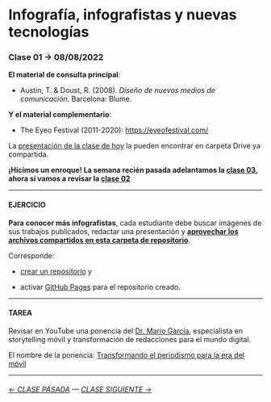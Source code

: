 # Infografía, infografistas y nuevas tecnologías

### Clase 01 → 08/08/2022

**El material de consulta principal**:
 
- Austin, T. & Doust, R. (2008). *Diseño de nuevos medios de comunicación*. Barcelona: Blume.

**Y el material complementario**:

- The Eyeo Festival (2011-2020): https://eyeofestival.com/

La [presentación de la clase de hoy](https://docs.google.com/presentation/d/1NG0Kr2BKRQwyizxx8UW-W7c_hJtEYWGbM9_nUqVon04/edit?usp=sharing) la pueden encontrar en carpeta Drive ya compartida.

**¡Hicimos un enroque! La semana recién pasada adelantamos la [clase 03](https://github.com/profesorfaco/dno075-2022-2/tree/main/clase-03), ahora sí vamos a revisar la [clase 02](https://docs.google.com/presentation/d/1NG0Kr2BKRQwyizxx8UW-W7c_hJtEYWGbM9_nUqVon04/edit?usp=sharing)**

- - - - - - - 

#### EJERCICIO

**Para conocer más infografistas**, cada estudiante debe buscar imágenes de sus trabajos publicados, redactar una presentación y **[aprovechar los archivos compartidos en esta carpeta de repositorio](https://profesorfaco.github.io/dno075-2022-2/clase-02/)**.


Corresponde:

- [crear un repositorio](https://docs.github.com/es/get-started/quickstart/create-a-repo) y

- activar [GitHub Pages](https://docs.github.com/es/pages/getting-started-with-github-pages/creating-a-github-pages-site) para el repositorio creado.

- - - - - - - 

#### TAREA

Revisar en YouTube una ponencia del [Dr. Mario García](http://garciamedia.com/), especialista en storytelling móvil y transformación de redacciones para el mundo digital.

El nombre de la ponencia: [Transformando el periodismo para la era del móvil](https://youtu.be/iEB3oILm-qQ?t=1301)

- - - - - - - 

###### [← CLASE PASADA](https://github.com/profesorfaco/dno075-2022-2/tree/main/clase-01) — [CLASE SIGUIENTE →](https://github.com/profesorfaco/dno075-2022-2/tree/main/clase-03) 
